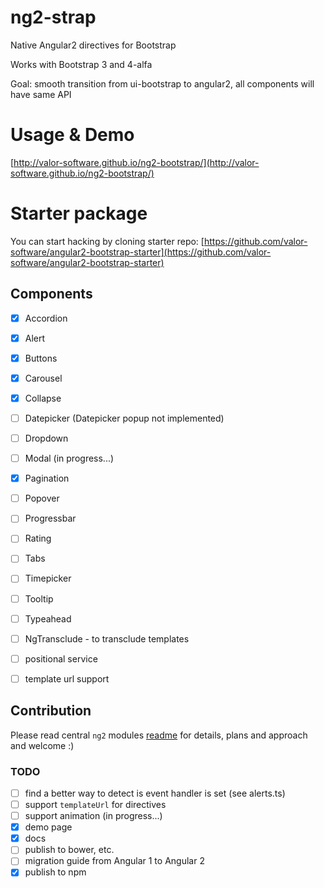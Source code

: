 # ng2-strap
Native Angular2 directives for Bootstrap

Works with Bootstrap 3 and 4-alfa

Goal: smooth transition from ui-bootstrap to angular2,
all components will have same API

# Usage & Demo

[http://valor-software.github.io/ng2-bootstrap/](http://valor-software.github.io/ng2-bootstrap/)

# Starter package

You can start hacking by cloning starter repo:
[https://github.com/valor-software/angular2-bootstrap-starter](https://github.com/valor-software/angular2-bootstrap-starter)

## Components

- [x] Accordion
- [x] Alert
- [x] Buttons
- [x] Carousel
- [x] Collapse
- [ ] Datepicker (Datepicker popup not implemented)
- [ ] Dropdown
- [ ] Modal (in progress...)
- [x] Pagination
- [ ] Popover
- [ ] Progressbar
- [ ] Rating
- [ ] Tabs
- [ ] Timepicker
- [ ] Tooltip
- [ ] Typeahead

- [ ] NgTransclude - to transclude templates
- [ ] positional service
- [ ] template url support

## Contribution

Please read central `ng2` modules [readme](https://github.com/valor-software/ng2-plans) for details, plans and approach and welcome :)


### TODO
- [ ] find a better way to detect is event handler is set (see alerts.ts)
- [ ] support `templateUrl` for directives
- [ ] support animation  (in progress...)
- [x] demo page
- [x] docs
- [ ] publish to bower, etc.
- [ ] migration guide from Angular 1 to Angular 2
- [x] publish to npm
